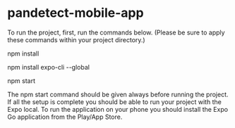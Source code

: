 # pandetect-mobile-app

To run the project, first, run the commands below.
(Please be sure to apply these commands within your project directory.)

npm install

npm install expo-cli --global

npm start

The npm start command should be given always before running the project. 
If all the setup is complete you should be able to run your project with the Expo local. 
To run the application on your phone you should install the Expo Go application from the Play/App Store.


